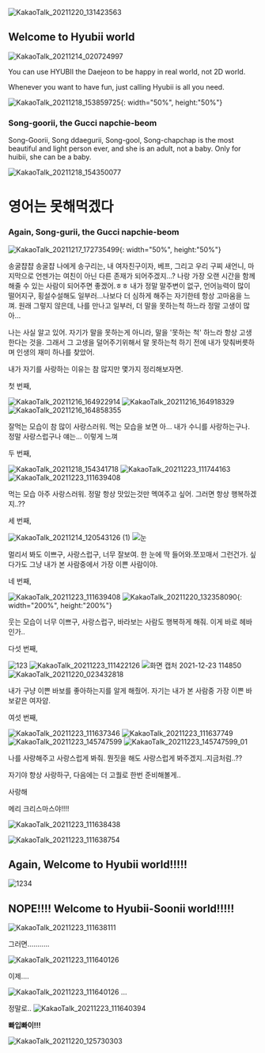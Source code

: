 ![KakaoTalk_20211220_131423563](https://user-images.githubusercontent.com/96555857/147175957-8485b3b4-1a00-4bf4-b144-9b736affcc02.jpg)

## Welcome to Hyubii world
![KakaoTalk_20211214_020724997](https://user-images.githubusercontent.com/96555857/147176190-397746d8-9deb-4981-838e-bece9e5af95f.jpg)

You can use HYUBII the Daejeon to be happy in real world, not 2D world.

Whenever you want to have fun, just calling Hyubii is all you need. 



![KakaoTalk_20211218_153859725](https://user-images.githubusercontent.com/96555857/147176221-a73770f0-cf3a-4635-a269-34a9a5066270.jpg){: width="50%", height:"50%"}

### Song-goorii, the Gucci napchie-beom

Song-Goorii, Song ddaegurii, Song-gool, Song-chapchap is the most beautiful and light person ever, and she is an adult, not a baby. Only for huibii, she can be a baby.





![KakaoTalk_20211218_154350077](https://user-images.githubusercontent.com/96555857/147176301-99625575-c4bc-40cc-830c-c2911af8c706.jpg)
# 영어는 못해먹겠다

### Again, Song-gurii, the Gucci napchie-beom
![KakaoTalk_20211217_172735499](https://user-images.githubusercontent.com/96555857/147176889-bfee7dad-0a3d-4c70-a734-2ab31376a9d2.jpg){: width="50%", height:"50%"}

송굴챱챱 송굴챱
나에게 송구리는, 내 여자친구이자, 베프, 그리고 우리 구찌 새언니, 마지막으로 언젠가는 여친이 아닌 다른 존재가 되어주겠지...?
나랑 가장 오랜 시간을 함께 해줄 수 있는 사람이 되어주면 좋겠어.ㅎㅎ
내가 정말 말주변이 없구, 언어능력이 많이 떨어지구, 횡설수설해도 일부러...나보다 더 심하게 해주는 자기한테 항상 고마움을 느껴.
원래 그렇지 않은데, 나를 만나고 일부러, 더 말을 못하는척 하느라 정말 고생이 많아...

나는 사실 알고 있어. 자기가 말을 못하는게 아니라, 말을 '못하는 척' 하느라 항상 고생한다는 것을.
그래서 그 고생을 덜어주기위해서 말 못하는척 하기 전에 내가 맞춰버릇하며 인생의 재미 하나를 찾았어.

내가 자기를 사랑하는 이유는 참 많지만 몇가지 정리해보자면.

첫 번째, 

![KakaoTalk_20211216_164922914](https://user-images.githubusercontent.com/96555857/147177124-d0b6a899-87b3-4d7a-bf1e-2649997d1f35.png)
![KakaoTalk_20211216_164918329](https://user-images.githubusercontent.com/96555857/147177129-80929582-3be5-4f88-aa14-b97d027ebccf.png)
![KakaoTalk_20211216_164858355](https://user-images.githubusercontent.com/96555857/147177133-ec011f93-7501-452d-905f-1d77baac156c.png)

잘먹는 모습이 참 많이 사랑스러워. 먹는 모습을 보면 아... 내가 수니를 사랑하는구나. 정말 사랑스럽구나 얘는...
이렇게 느껴


두 번째, 

![KakaoTalk_20211218_154341718](https://user-images.githubusercontent.com/96555857/147177215-3a541b35-873b-470f-80e8-0ad218d5d957.jpg)
![KakaoTalk_20211223_111744163](https://user-images.githubusercontent.com/96555857/147177646-c9eacc3e-0150-4b29-a5db-068fc5131340.jpg)
![KakaoTalk_20211223_111639408](https://user-images.githubusercontent.com/96555857/147177632-35e99a88-35ac-4e0f-bdc3-adcb6218f8a9.jpg)

먹는 모습 아주 사랑스러워. 정말 항상 맛있는것만 멕여주고 싶어. 그러면 항상 행복하겠지..??

세 번째,

![KakaoTalk_20211214_120543126 (1)](https://user-images.githubusercontent.com/96555857/147180235-cc044d74-07e2-4d7b-850a-e1dd89cd3fa9.jpg)
![눈](https://user-images.githubusercontent.com/96555857/147190573-c61bffaf-2568-4c8d-96d9-3ffe575ec625.png)


멀리서 봐도 이쁘구, 사랑스럽구, 너무 잘보여.
한 눈에 딱 들어와.쪼꼬매서 그런건가. 싶다가도 그냥 내가 본 사람중에서 가장 이쁜 사람이야.


네 번째,

![KakaoTalk_20211223_111639408](https://user-images.githubusercontent.com/96555857/147180312-e3df921e-c34b-4426-bb02-3d5ff76b0773.jpg)
![KakaoTalk_20211220_132358090](https://user-images.githubusercontent.com/96555857/147180327-d7f8ca71-dfaf-46ea-9eb2-7868bf001e2a.jpg){: width="200%", height:"200%"}


웃는 모습이 너무 이쁘구, 사랑스럽구, 바라보는 사람도 행복하게 해줘. 
이게 바로 헤바인가..

다섯 번째,

![123](https://user-images.githubusercontent.com/96555857/147190670-79c617c8-4408-40a6-b06f-04f068d05038.png)
![KakaoTalk_20211223_111422126](https://user-images.githubusercontent.com/96555857/147180419-8425bf7c-f5ce-40be-82c9-fd5ed2c5d8d5.jpg)
![화면 캡처 2021-12-23 114850](https://user-images.githubusercontent.com/96555857/147180460-314abe9d-bb97-44dd-9a3e-f0c197d4a1e2.png)
![KakaoTalk_20211220_023432818](https://user-images.githubusercontent.com/96555857/147180476-1bb98675-d438-4166-8cf1-7d84ee2da8e8.jpg)

내가 구냥 이쁜 바보를 좋아하는지를 알게 해줬어. 자기는 내가 본 사람중 가장 이쁜 바보같은 여자얌.

여섯 번째,

![KakaoTalk_20211223_111637346](https://user-images.githubusercontent.com/96555857/147180527-d99d341c-6c94-4983-8e12-a87cacebf918.jpg)
![KakaoTalk_20211223_111637749](https://user-images.githubusercontent.com/96555857/147180530-4a2f45ee-9b49-4287-9251-3409c91a065e.jpg)
![KakaoTalk_20211223_145747599](https://user-images.githubusercontent.com/96555857/147195262-6a4fd5c8-7f0a-4aae-8503-343c26842787.jpg)
![KakaoTalk_20211223_145747599_01](https://user-images.githubusercontent.com/96555857/147195272-3a9f2299-a705-427c-8fd5-66ad899e83ca.jpg)


나를 사랑해주고 사랑스럽게 봐줘. 뭔짓을 해도 사랑스럽게 봐주겠지..지금처럼..??

자기야
항상 사랑하구, 다음에는 더 고퀄로 한번 준비해볼게..


사랑해

메리 크리스마스야!!!!


![KakaoTalk_20211223_111638438](https://user-images.githubusercontent.com/96555857/147180585-47e1cc20-2981-46ac-ad67-ebea11645551.jpg)

![KakaoTalk_20211223_111638754](https://user-images.githubusercontent.com/96555857/147180597-546fa370-9cbf-4a13-810e-35908f36a7bb.jpg)



## Again, Welcome to Hyubii world!!!!!
![1234](https://user-images.githubusercontent.com/96555857/147190829-e2300ed3-1acf-4ccb-97e5-87520e1e99cf.png)


## NOPE!!!! Welcome to Hyubii-Soonii world!!!!!
![KakaoTalk_20211223_111638111](https://user-images.githubusercontent.com/96555857/147190845-93519fee-bbd2-4934-9837-2e1192a73544.jpg)



그러면...........

![KakaoTalk_20211223_111640126](https://user-images.githubusercontent.com/96555857/147190869-9f0e745d-5362-4b75-a467-ff2dc9b9984b.jpg)

이제....

![KakaoTalk_20211223_111640126](https://user-images.githubusercontent.com/96555857/147191134-e29446c2-c3c2-4f24-8643-102a39616290.jpg)
...

정말로..
![KakaoTalk_20211223_111640394](https://user-images.githubusercontent.com/96555857/147191152-5d1261b7-9091-400c-9938-3ece2fc1b0cf.jpg)


**빠입빠이!!!**



![KakaoTalk_20211220_125730303](https://user-images.githubusercontent.com/96555857/147180663-131d1741-0621-478f-8067-813d36f5c726.jpg)
